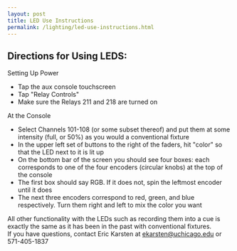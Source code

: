 ```yaml
---
layout: post
title: LED Use Instructions
permalink: /lighting/led-use-instructions.html
---
```


## Directions for Using LEDS:

Setting Up Power  

* Tap the aux console touchscreen
* Tap "Relay Controls"
* Make sure the Relays 211 and 218 are turned on

At the Console  

* Select Channels 101-108 (or some subset thereof) and put them at some intensity (full, or 50%) as you would a conventional fixture
* In the upper left set of buttons to the right of the faders, hit "color" so that the LED next to it is lit up
* On the bottom bar of the screen you should see four boxes: each corresponds to one of the four encoders (circular knobs) at the top of the console
* The first box should say RGB. If it does not, spin the leftmost encoder until it does
* The next three encoders correspond to red, green, and blue respectively. Turn them right and left to mix the color you want

All other functionality with the LEDs such as recording them into a cue is exactly the same as it has been in the past with conventional fixtures.  
If you have questions, contact Eric Karsten at ekarsten@uchicago.edu or 571-405-1837
